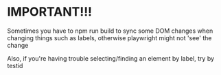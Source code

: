 # IMPORTANT!!!
Sometimes you have to npm run build to sync some DOM changes when changing things such as labels, otherwise playwright might not 'see' the change

Also, if you're having trouble selecting/finding an element by label, try by testid